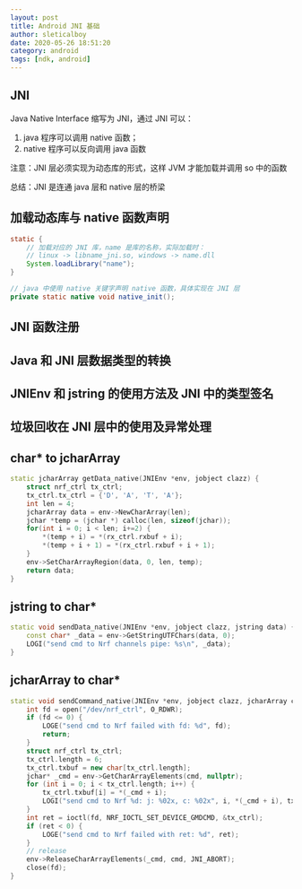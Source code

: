 ```yaml
---
layout: post
title: Android JNI 基础
author: sleticalboy
date: 2020-05-26 18:51:20
category: android
tags: [ndk, android]
---
```


## JNI

Java Native Interface 缩写为 JNI，通过 JNI 可以：
1. java 程序可以调用 native 函数；
2. native 程序可以反向调用 java 函数

注意：JNI 层必须实现为动态库的形式，这样 JVM 才能加载并调用 so 中的函数

总结：JNI 是连通 java 层和 native 层的桥梁

## 加载动态库与 native 函数声明

```java
static {
    // 加载对应的 JNI 库，name 是库的名称，实际加载时：
    // linux -> libname_jni.so, windows -> name.dll
    System.loadLibrary("name");
}

// java 中使用 native 关键字声明 native 函数，具体实现在 JNI 层
private static native void native_init();
```

## JNI 函数注册

## Java 和 JNI 层数据类型的转换

## JNIEnv 和 jstring 的使用方法及 JNI 中的类型签名

## 垃圾回收在 JNI 层中的使用及异常处理

##  char* to jcharArray
```cpp
static jcharArray getData_native(JNIEnv *env, jobject clazz) {
	struct nrf_ctrl tx_ctrl;
	tx_ctrl.tx_ctrl = {'D', 'A', 'T', 'A'};
	int len = 4;
	jcharArray data = env->NewCharArray(len);
	jchar *temp = (jchar *) calloc(len, sizeof(jchar));
	for(int i = 0; i < len; i+=2) {
	    *(temp + i) = *(rx_ctrl.rxbuf + i);
	    *(temp + i + 1) = *(rx_ctrl.rxbuf + i + 1);
	}
	env->SetCharArrayRegion(data, 0, len, temp);
	return data;
}
```

## jstring to char*
```cpp
static void sendData_native(JNIEnv *env, jobject clazz, jstring data) {
	const char* _data = env->GetStringUTFChars(data, 0);
	LOGI("send cmd to Nrf channels pipe: %s\n", _data);	
}
```

## jcharArray to char*
```cpp
static void sendCommand_native(JNIEnv *env, jobject clazz, jcharArray cmd) {
    int fd = open("/dev/nrf_ctrl", O_RDWR);
    if (fd <= 0) {
        LOGE("send cmd to Nrf failed with fd: %d", fd);
        return;
    }
    struct nrf_ctrl tx_ctrl;
    tx_ctrl.length = 6;
    tx_ctrl.txbuf = new char[tx_ctrl.length];
    jchar* _cmd = env->GetCharArrayElements(cmd, nullptr);
    for (int i = 0; i < tx_ctrl.length; i++) {
        tx_ctrl.txbuf[i] = *(_cmd + i);
        LOGI("send cmd to Nrf %d: j: %02x, c: %02x", i, *(_cmd + i), tx_ctrl.txbuf[i]);
    }
    int ret = ioctl(fd, NRF_IOCTL_SET_DEVICE_GMDCMD, &tx_ctrl);
    if (ret < 0) {
        LOGE("send cmd to Nrf failed with ret: %d", ret);
    }
    // release
    env->ReleaseCharArrayElements(_cmd, cmd, JNI_ABORT);
    close(fd);
}
```
